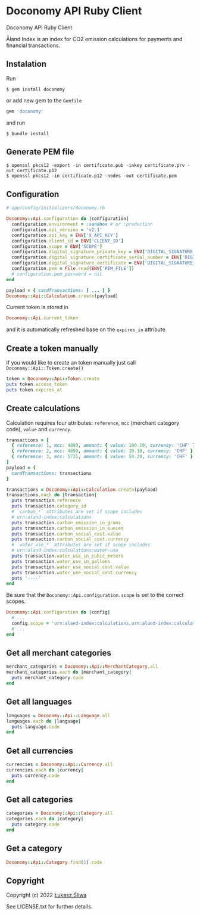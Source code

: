 # Doconomy API Ruby Client

Doconomy API Ruby Client

Åland Index is an index for CO2 emission calculations for payments and financial transactions.

## Instalation

Run

```shell
$ gem install doconomy
```

or add new gem to the `Gemfile`

```ruby
gem 'doconomy'
```

and run

```shell
$ bundle install
```

## Generate PEM file

```shell
$ openssl pkcs12 -export -in certificate.pub -inkey certificate.prv -out certificate.p12
$ openssl pkcs12 -in certificate.p12 -nodes -out certificate.pem
```

## Configuration

```ruby
# app/config/initializers/doconomy.rb

Doconomy::Api.configuration do |configuration|
  configuration.environment = :sandbox # or :production
  configuration.api_version = 'v2.1'
  configuration.api_key = ENV['X_API_KEY']
  configuration.client_id = ENV['CLIENT_ID']
  configuration.scope = ENV['SCOPE']
  configuration.digital_signature_private_key = ENV['DIGITAL_SIGNATURE_PRIVATE_KEY']
  configuration.digital_signature_certificate_serial_number = ENV['DIGITAL_SIGNATURE_CERTIFICATE_SERIAL_NUMBER']
  configuration.digital_signature_certificate = ENV['DIGITAL_SIGNATURE_CERTIFICATE']
  configuration.pem = File.read(ENV['PEM_FILE'])
  # configuration.pem_password = nil
end

payload = { cardTransactions: [ ... ] }
Doconomy::Api::Calculation.create(payload)

```

Current token is stored in

```ruby
Doconomy::Api.current_token
```

and it is automatically refreshed base on the `expires_in` attribute.

## Create a token manually

If you would like to create an token manually just call `Doconomy::Api::Token.create()`

```ruby
token = Doconomy::Api::Token.create
puts token.access_token
puts token.expires_at
```

## Create calculations

Calculation requires four attributes: `reference`, `mcc` (merchant category code), `value` and `currency`.

```ruby
transactions = [
  { reference: 1, mcc: 4899, amount: { value: 100.10, currency: 'CHF' } },
  { reference: 2, mcc: 4899, amount: { value: 10.10, currency: 'CHF' } },
  { reference: 3, mcc: 5735, amount: { value: 50.20, currency: 'CHF' } }
]
payload = {
  cardTransactions: transactions
}

transactions = Doconomy::Api::Calculation.create(payload)
transactions.each do |transaction|
  puts transaction.reference
  puts transaction.category_id
  # `carbon_*` attributes are set if scope includes 
  # urn:aland-index:calculations
  puts transaction.carbon_emission_in_grams
  puts transaction.carbon_emission_in_ounces
  puts transaction.carbon_social_cost.value
  puts transaction.carbon_social_cost.currency
  # `water_use_*` attributes are set if scope includes 
  # urn:aland-index:calculations:water-use
  puts transaction.water_use_in_cubic_meters
  puts transaction.water_use_in_gallons
  puts transaction.water_use_social_cost.value
  puts transaction.water_use_social_cost.currency
  puts '----'
end
```

Be sure that the `Doconomy::Api.configuration.scope` is set to the correct scopes.

```ruby
Doconomy::Api.configuration do |config|
  # ...
  config.scope = 'urn:aland-index:calculations,urn:aland-index:calculations:water-use'
  # ...
end
```

## Get all merchant categories

```ruby
merchant_categories = Doconomy::Api::MerchantCategory.all
merchant_categories.each do |merchant_category|
  puts merchant_category.code
end
```

## Get all languages

```ruby
languages = Doconomy::Api::Language.all
languages.each do |language|
  puts language.code
end
```

## Get all currencies

```ruby
currencies = Doconomy::Api::Currency.all
currencies.each do |currency|
  puts currency.code
end
```

## Get all categories

```ruby
categories = Doconomy::Api::Category.all
categories.each do |category|
  puts category.code
end
```

## Get a category

```ruby
Doconomy::Api::Category.find(1).code
```

## Copyright

Copyright (c) 2022 [Łukasz Śliwa](http://lukaszsliwa.com) 

See LICENSE.txt for further details.

